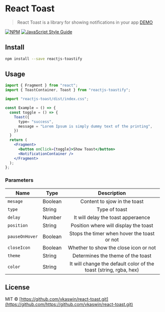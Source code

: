 # React Toast

> React Toast is a library for showing notifications in your app [DEMO](https://vkaswin.github.io/react-toast)

[![NPM](https://img.shields.io/npm/v/reactjs-toast.svg)](https://www.npmjs.com/package/reactjs-toast) [![JavaScript Style Guide](https://img.shields.io/badge/code_style-standard-brightgreen.svg)](https://standardjs.com)

## Install

```bash
npm install --save reactjs-toastify
```

## Usage

```jsx
import { Fragment } from "react";
import { ToastContainer, Toast } from "reactjs-toastify";

import "reactjs-toast/dist/index.css";

const Example = () => {
  const toggle = () => {
    Toast({
      type= "success",
      message = "Lorem Ipsum is simply dummy text of the printing",
    })
  }
  return (
    <Fragment>
      <button onClick={toggle}>Show Toast</button>
      <NotificationContainer />
    </Fragment>
  );
};
```

### Parameters

| Name           | Type    |                            Description                            |
| -------------- | ------- | :---------------------------------------------------------------: |
| `mesage`       | Boolean |                   Content to sjow in the toast                    |
| `type`         | String  |                           Type of toast                           |
| `delay`        | Number  |                It will delay the toast apperaence                 |
| `position`     | String  |               Position where will display the toast               |
| `pauseOnHover` | Boolean |            Stops the timer when hover the toast or not            |
| `closeIcon`    | Boolean |               Whether to show the close icon or not               |
| `theme`        | String  |                 Determines the theme of the toast                 |
| `color`        | String  | It will change the default color of the toast (string, rgba, hex) |

## License

MIT © [https://github.com/vkaswin/react-toast.git](https://github.com/https://github.com/vkaswin/react-toast.git)
